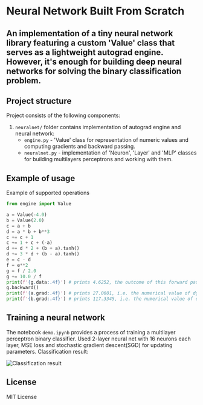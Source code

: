 # Neural Network Built From Scratch

## An implementation of a tiny neural network library featuring a custom 'Value' class that serves as a lightweight autograd engine. However, it's enough for building deep neural networks for solving the binary classification problem.

## Project structure
Project consists of the following components:
1. `neuralnet/` folder contains implementation of autograd engine and neural network:
    - `engine.py` - 'Value' class for representation of numeric values and computing gradients and backward passing.
    - `neuralnet.py` - implementation of 'Neuron', 'Layer' and 'MLP' classes for building multilayers perceptrons and working with them.

## Example of usage
Example of supported operations
```python
from engine import Value

a = Value(-4.0)
b = Value(2.0)
c = a + b
d = a * b + b**3
c += c + 1
c += 1 + c + (-a)
d += d * 2 + (b + a).tanh()
d += 3 * d + (b - a).tanh()
e = c - d
f = e**2
g = f / 2.0
g += 10.0 / f
print(f'{g.data:.4f}') # prints 4.6252, the outcome of this forward pass
g.backward()
print(f'{a.grad:.4f}') # prints 27.0601, i.e. the numerical value of dg/da
print(f'{b.grad:.4f}') # prints 117.3345, i.e. the numerical value of dg/db
```

## Training a neural network
The notebook `demo.ipynb` provides a process of training a multilayer perceptron binary classifier. Used 2-layer neural net with 16 neurons each layer, MSE loss and stochastic gradient descent(SGD) for updating parameters. Classification result: 


![Classification result](reslut.jpg)


## License 
MIT License